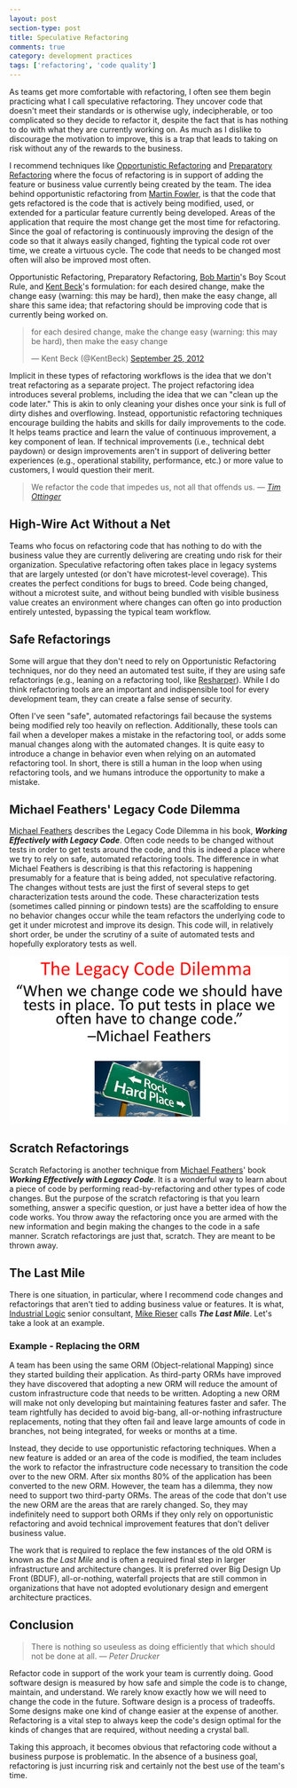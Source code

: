 ```yaml
---
layout: post
section-type: post
title: Speculative Refactoring
comments: true
category: development practices
tags: ['refactoring', 'code quality']
---
```


As teams get more comfortable with refactoring, I often see them begin practicing what I call speculative refactoring. They uncover code that doesn't meet their standards or is otherwise ugly, indecipherable, or too complicated so they decide to refactor it, despite the fact that is has nothing to do with what they are currently working on. As much as I dislike to discourage the motivation to improve, this is a trap that leads to taking on risk without any of the rewards to the business. 
 
I recommend techniques like [Opportunistic Refactoring](https://martinfowler.com/bliki/OpportunisticRefactoring.html) and [Preparatory Refactoring](https://martinfowler.com/articles/preparatory-refactoring-example.html) where the focus of refactoring is in support of adding the feature or business value currently being created by the team. The idea behind opportunistic refactoring from [Martin Fowler](https://martinfowler.com/), is that the code that gets refactored is the code that is actively being modified, used, or extended for a particular feature currently being developed. Areas of the application that require the most change get the most time for refactoring. Since the goal of refactoring is continuously improving the design of the code so that it always easily changed, fighting the typical code rot over time, we create a virtuous cycle. The code that needs to be changed most often will also be improved most often. 

Opportunistic Refactoring, Preparatory Refactoring, [Bob Martin](https://twitter.com/unclebobmartin)'s Boy Scout Rule, and [Kent Beck](https://twitter.com/kentbeck)'s formulation: for each desired change, make the change easy (warning: this may be hard), then make the easy change, all share this same idea; that refactoring should be improving code that is currently being worked on.

<blockquote class="twitter-tweet" data-lang="en"><p lang="en" dir="ltr">for each desired change, make the change easy (warning: this may be hard), then make the easy change</p>&mdash; Kent Beck (@KentBeck) <a href="https://twitter.com/KentBeck/status/250733358307500032?ref_src=twsrc%5Etfw">September 25, 2012</a></blockquote>
<script async src="https://platform.twitter.com/widgets.js" charset="utf-8"></script>


Implicit in these types of refactoring workflows is the idea that we don't treat refactoring as a separate project. The project refactoring idea introduces several problems, including the idea that we can "clean up the code later." This is akin to only cleaning your dishes once your sink is full of dirty dishes and overflowing. Instead, opportunistic refactoring techniques encourage building the habits and skills for daily improvements to the code. It helps teams practice and learn the value of continuous improvement, a key component of lean. If technical improvements (i.e., technical debt paydown) or design improvements aren't in support of delivering better experiences (e.g., operational stability, performance, etc.) or more value to customers, I would question their merit. 

> We refactor the code that impedes us, not all that offends us. 
> _&mdash; [Tim Ottinger](http://agileotter.blogspot.com/)_

## High-Wire Act Without a Net
Teams who focus on refactoring code that has nothing to do with the business value they are currently delivering are creating undo risk for their organization. Speculative refactoring often takes place in legacy systems that are largely untested (or don't have microtest-level coverage). This creates the perfect conditions for bugs to breed. Code being changed, without a microtest suite, and without being bundled with visible business value creates an environment where changes can often go into production entirely untested, bypassing the typical team workflow.

## Safe Refactorings
Some will argue that they don't need to rely on Opportunistic Refactoring techniques, nor do they need an automated test suite, if they are using safe refactorings (e.g., leaning on a refactoring tool, like [Resharper](https://www.jetbrains.com/resharper/)). While I do think refactoring tools are an important and indispensible tool for every development team, they can create a false sense of security. 

Often I've seen "safe", automated refactorings fail because the systems being modified rely too heavily on reflection. Additionally, these tools can fail when a developer makes a mistake in the refactoring tool, or adds some manual changes along with the automated changes. It is quite easy to introduce a change in behavior even when relying on an automated refactoring tool. In short, there is still a human in the loop when using refactoring tools, and we humans introduce the opportunity to make a mistake. 

## Michael Feathers' Legacy Code Dilemma
[Michael Feathers](https://twitter.com/mfeathers) describes the Legacy Code Dilemma in his book, **_Working Effectively with Legacy Code_**. Often code needs to be changed without tests in order to get tests around the code, and this is indeed a place where we try to rely on safe, automated refactoring tools. The difference in what Michael Feathers is describing is that this refactoring is happening presumably for a feature that is being added, not speculative refactoring. The changes without tests are just the first of several steps to get characterization tests around the code. These characterization tests (sometimes called pinning or pindown tests) are the scaffolding to ensure no behavior changes occur while the team refactors the underlying code to get it under microtest and improve its design. This code will, in relatively short order, be under the scrutiny of a suite of automated tests and hopefully exploratory tests as well. 

<img src="/img/legacy-code-dilemma.png" class="img-responsive" alt="Michael Feathers Legacy Code Dilemma." />

## Scratch Refactorings 
Scratch Refactoring is another technique from [Michael Feathers](https://twitter.com/mfeathers)' book **_Working Effectively with Legacy Code_**. It is a wonderful way to learn about a piece of code by performing read-by-refactoring and other types of code changes. But the purpose of the scratch refactoring is that you learn something, answer a specific question, or just have a better idea of how the code works. You throw away the refactoring once you are armed with the new information and begin making the changes to the code in a safe manner. Scratch refactorings are just that, scratch. They are meant to be thrown away. 

## The Last Mile 
There is one situation, in particular, where I recommend code changes and refactorings that aren't tied to adding business value or features. It is what, [Industrial Logic](https://www.industriallogic.com) senior consultant, [Mike Rieser](https://twitter.com/MichaelRieser) calls **_The Last Mile_**. Let's take a look at an example. 

### Example - Replacing the ORM 
A team has been using the same ORM (Object-relational Mapping) since they started building their application. As third-party ORMs have improved they have discovered that adopting a new ORM will reduce the amount of custom infrastructure code that needs to be written. Adopting a new ORM will make not only developing but maintaining features faster and safer. The team rightfully has decided to avoid big-bang, all-or-nothing infrastructure replacements, noting that they often fail and leave large amounts of code in branches, not being integrated, for weeks or months at a time. 

Instead, they decide to use opportunistic refactoring techniques. When a new feature is added or an area of the code is modified, the team includes the work to refactor the infrastructure code necessary to transition the code over to the new ORM. After six months 80% of the application has been converted to the new ORM. However, the team has a dilemma, they now need to support two third-party ORMs. The areas of the code that don't use the new ORM are the areas that are rarely changed. So, they may indefinitely need to support both ORMs if they only rely on opportunistic refactoring and avoid technical improvement features that don't deliver business value. 

The work that is required to replace the few instances of the old ORM is known as _the Last Mile_ and is often a required final step in larger infrastructure and architecture changes. It is preferred over Big Design Up Front (BDUF), all-or-nothing, waterfall projects that are still common in organizations that have not adopted evolutionary design and emergent architecture practices. 

## Conclusion

> There is nothing so useuless as doing efficiently that which should not be done at all.
> _&mdash; Peter Drucker_

Refactor code in support of the work your team is currently doing. Good software design is measured by how safe and simple the code is to change, maintain, and understand. We rarely know exactly how we will need to change the code in the future. Software design is a process of tradeoffs. Some designs make one kind of change easier at the expense of another. Refactoring is a vital step to always keep the code's design optimal for the kinds of changes that are required, without needing a crystal ball. 

Taking this approach, it becomes obvious that refactoring code without a business purpose is problematic. In the absence of a business goal, refactoring is just incurring risk and certainly not the best use of the team's time.  
